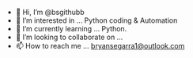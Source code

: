 - 👋 Hi, I’m @bsgithubb
- 👀 I’m interested in ... Python coding & Automation
- 🌱 I’m currently learning ... Python.
- 💞️ I’m looking to collaborate on ...
- 📫 How to reach me ... bryansegarra1@outlook.com

<!---
bsgithubb/bsgithubb is a ✨ special ✨ repository because its `README.md` (this file) appears on your GitHub profile.
You can click the Preview link to take a look at your changes.
--->
